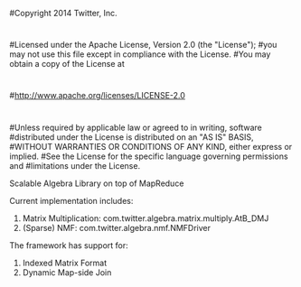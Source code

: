 #Copyright 2014 Twitter, Inc.
#
#Licensed under the Apache License, Version 2.0 (the "License");
#you may not use this file except in compliance with the License.
#You may obtain a copy of the License at
#
#http://www.apache.org/licenses/LICENSE-2.0
#
#Unless required by applicable law or agreed to in writing, software
#distributed under the License is distributed on an "AS IS" BASIS,
#WITHOUT WARRANTIES OR CONDITIONS OF ANY KIND, either express or implied.
#See the License for the specific language governing permissions and
#limitations under the License.


Scalable Algebra Library on top of MapReduce

Current implementation includes:
1) Matrix Multiplication: com.twitter.algebra.matrix.multiply.AtB\_DMJ
2) (Sparse) NMF: com.twitter.algebra.nmf.NMFDriver

The framework has support for:
1) Indexed Matrix Format
2) Dynamic Map-side Join
